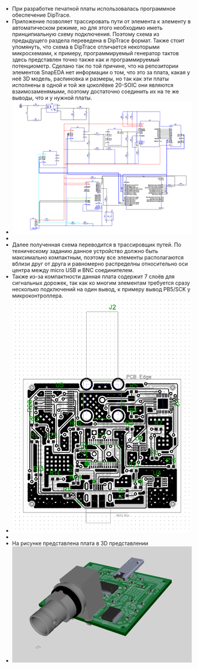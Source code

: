 - При разработке печатной платы использовалась программное обеспечение DipTrace.
- Приложение позволяет трассировать пути от элемента к элементу в автоматическом режиме, но для этого необходимо иметь принципиальную схему подключения. Поэтому схема из предыдущего раздела переведена в DipTrace формат. Также стоит упомянуть, что схема в DipTrace отличается некоторыми микросхемами, к примеру, программируемый генератор тактов здесь представлен точно также как и программируемый потенциометр. Сделано так по той причине, что на репозитории элементов SnapEDA нет информации о том, что это за плата, какая у неё 3D модель, распиновка и размеры, но так как эти платы исполнены в одной и той же цоколёвке 20-SOIC они являются взаимозаменямыми, поэтому достаточно соединить их на те же выводы, что и у нужной платы.
- ![image.png](../assets/image_1715709004793_0.png)
-
- Далее полученная схема переводится в трассировщик путей. По техническому заданию данное устройство должно быть максимально компактным, поэтому все элементы располагаются вблизи друг от друга и равномерно распределны относительно оси центра между micro USB и BNC соединителем.
- Также из-за компактности данная плата содержит 7 слоёв для сигнальных дорожек, так как ко многим элементам требуется сразу несколько подключений на один вывод, к примеру вывод PB5/SCK у микроконтроллера.
- ![image.png](../assets/image_1715710022356_0.png)
-
- На рисунке представлена плата в 3D представлении
- ![image.png](../assets/image_1715710539693_0.png)